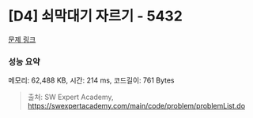 # [D4] 쇠막대기 자르기 - 5432 

[문제 링크](https://swexpertacademy.com/main/code/problem/problemDetail.do?contestProbId=AWVl47b6DGMDFAXm) 

### 성능 요약

메모리: 62,488 KB, 시간: 214 ms, 코드길이: 761 Bytes



> 출처: SW Expert Academy, https://swexpertacademy.com/main/code/problem/problemList.do